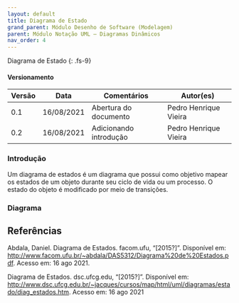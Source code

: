 ```yaml
---
layout: default
title: Diagrama de Estado
grand_parent: Módulo Desenho de Software (Modelagem)
parent: Módulo Notação UML – Diagramas Dinâmicos
nav_order: 4
---
```


Diagrama de Estado
{: .fs-9}

#### Versionamento

| Versão | Data       | Comentários                   | Autor(es)                                      |
| ------ | ---------- | ----------------------------- | ---------------------------------------------- |
| 0.1    | 16/08/2021 | Abertura do documento         | Pedro Henrique Vieira                          |
| 0.2    | 16/08/2021 | Adicionando introdução        | Pedro Henrique Vieira                          |



### Introdução

Um diagrama de estados é um diagrama que possui como objetivo mapear os estados de um objeto durante seu ciclo de vida ou um processo. O estado do objeto é modificado por meio de transições.

### Diagrama


## Referências

Abdala, Daniel. Diagrama de Estados. facom.ufu, “[2015?]”. Disponível em: <http://www.facom.ufu.br/~abdala/DAS5312/Diagrama%20de%20Estados.pdf>. Acesso em: 16 ago 2021.

Diagrama de Estados. dsc.ufcg.edu,  “[2015?]”. Disponível em: <http://www.dsc.ufcg.edu.br/~jacques/cursos/map/html/uml/diagramas/estado/diag_estados.htm>. Acesso em: 16 ago 2021



